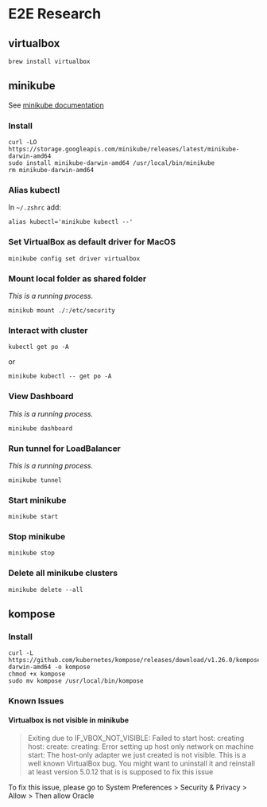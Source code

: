 # E2E Research

## virtualbox
```shell
brew install virtualbox
```

## minikube
See [minikube documentation](https://minikube.sigs.k8s.io/docs/start/)
### Install
```shell
curl -LO https://storage.googleapis.com/minikube/releases/latest/minikube-darwin-amd64
sudo install minikube-darwin-amd64 /usr/local/bin/minikube
rm minikube-darwin-amd64
```
### Alias kubectl
In `~/.zshrc` add:
```shell
alias kubectl='minikube kubectl --'
```
### Set VirtualBox as default driver for MacOS
```shell
minikube config set driver virtualbox
```
### Mount local folder as shared folder
*This is a running process.*
```shell
minikub mount ./:/etc/security
```
### Interact with cluster
```shell
kubectl get po -A
```
or
```shell
minikube kubectl -- get po -A
```
### View Dashboard
*This is a running process.*
```shell
minikube dashboard
```
### Run tunnel for LoadBalancer
*This is a running process.*
```shell
minikube tunnel
```
### Start minikube
```shell
minikube start
```
### Stop minikube
```shell
minikube stop
```
### Delete all minikube clusters
```shell
minikube delete --all
```

## kompose
### Install
```shell
curl -L https://github.com/kubernetes/kompose/releases/download/v1.26.0/kompose-darwin-amd64 -o kompose
chmod +x kompose
sudo mv kompose /usr/local/bin/kompose
```

### Known Issues
#### Virtualbox is not visible in minikube
> Exiting due to IF_VBOX_NOT_VISIBLE: Failed to start host: creating host: create: creating: Error setting up host only network on machine start: The host-only adapter we just created is not visible. This is a well known VirtualBox bug. You might want to uninstall it and reinstall at least version 5.0.12 that is is supposed to fix this issue

To fix this issue, please go to System Preferences > Security & Privacy > Allow > Then allow Oracle
